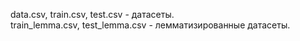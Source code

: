 data.csv, train.csv, test.csv - датасеты.  
train_lemma.csv, test_lemma.csv - лемматизированные датасеты.
